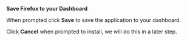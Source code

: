 **Save Firefox to your Dashboard**

When prompted click **Save** to save the application to your dashboard.

Click **Cancel** when prompted to install, we will do this in a later step.

